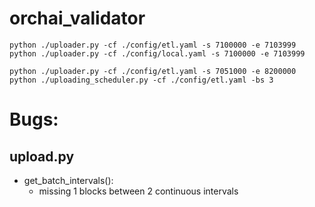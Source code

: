 # orchai_validator
```
python ./uploader.py -cf ./config/etl.yaml -s 7100000 -e 7103999
python ./uploader.py -cf ./config/local.yaml -s 7100000 -e 7103999

python ./uploader.py -cf ./config/etl.yaml -s 7051000 -e 8200000
python ./uploading_scheduler.py -cf ./config/etl.yaml -bs 3
```

# Bugs:
## upload.py
+ get_batch_intervals():
    + missing 1 blocks between 2 continuous intervals
